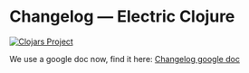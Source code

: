 # Changelog — Electric Clojure

[![Clojars Project](https://img.shields.io/clojars/v/com.hyperfiddle/electric.svg?include_prereleases)](https://clojars.org/com.hyperfiddle/electric)

We use a google doc now, find it here: 
[Changelog google doc](https://docs.google.com/document/d/17BE7xpV9bFoPq9scLJHCF8hD5gBm00K0Up45N3XeG5c/edit?tab=t.0#heading=h.ojrtp4t0j7h7
)